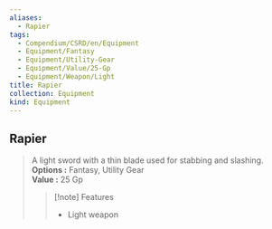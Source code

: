 ```yaml
---
aliases:
  - Rapier
tags:
  - Compendium/CSRD/en/Equipment
  - Equipment/Fantasy
  - Equipment/Utility-Gear
  - Equipment/Value/25-Gp
  - Equipment/Weapon/Light
title: Rapier
collection: Equipment
kind: Equipment
---
```

## Rapier  
  
>A light sword with a thin blade used for stabbing and slashing.  
> **Options :** Fantasy, Utility Gear  
> **Value :** 25 Gp  
>>[!note] Features  
>> - Light weapon
